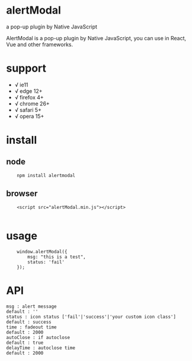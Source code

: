 # alertModal
a pop-up plugin by Native JavaScript


AlertModal is a pop-up plugin by Native JavaScript, you can use in React, Vue and other frameworks.


# support
* √ ie11
* √ edge 12+
* √ firefox 4+
* √ chrome 26+
* √ safari 5+
* √ opera 15+

# install

## node

```
	npm install alertmodal

```

## browser

```
	<script src="alertModal.min.js"></script>
	
```

# usage

```
    window.alertModal({
        msg: "this is a test",
        status: 'fail'
    });

```

# API

	msg : alert message    														default : ''
	status : icon status ['fail'|'success'|'your custom icon class']  			default : success
	time : fadeout time  														default : 2000
	autoClose : if autoclose  													default : true
	delayTime : autoclose time													default : 2000
 
